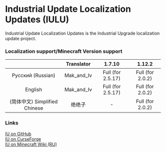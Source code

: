 # Industrial Update Localization Updates (IULU)
Industrial Update Localization Updates is the Industrial Upgrade localization update project. 

### Localization support/Minecraft Version support

|                              | Translator | 1.7.10            | 1.12.2 
| :--------------------------: | :--------: | :---------------: | :---------------------:
| Русский (Russian)            | Mak_and_Iv | Full (for 2.5.17) | Full (for 2.0.2)
| English                      | Mak_and_Iv | Full (for 2.5.17) | Full (for 2.0.2)
| (简体中文) Simplified Chinese | 绝绝子     | -                 | Full (for 2.0.2)


### Links
[IU on GitHub](https://github.com/ZelGimi/industrialupgrade "ZelGimi/industrialupgrade")<br>
[IU on CurseForge](https://www.curseforge.com/minecraft/mc-mods/industrial-upgrade "Industrial Upgrade")<br>
[IU on Minecraft Wiki (RU)](https://minecraft.fandom.com/ru/wiki/Industrial_Upgrade "Industrial Upgrade")
